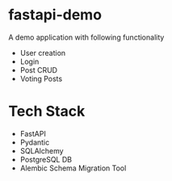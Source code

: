 # fastapi-demo
A demo application with following functionality
- User creation
- Login
- Post CRUD
- Voting Posts

# Tech Stack
- FastAPI
- Pydantic
- SQLAlchemy
- PostgreSQL DB
- Alembic Schema Migration Tool
